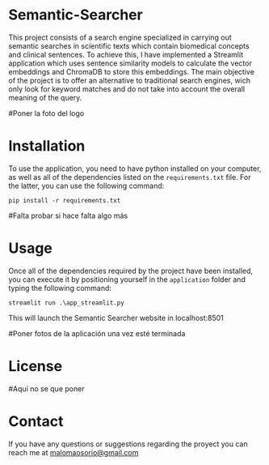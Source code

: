 
# Semantic-Searcher

This project consists of a search engine specialized in carrying out semantic searches in scientific texts which contain biomedical concepts and clinical sentences. To achieve this, I have implemented a Streamlit application which uses sentence similarity models to calculate the vector embeddings and ChromaDB to store this embeddings. The main objective of the project is to offer an alternative to traditional search engines, wich only look for keyword matches and do not take into account the overall meaning of the query.

#Poner la foto del logo

# Installation 

To use the application, you need to have python installed on your computer, as well as all of the dependencies listed on the `requirements.txt` file. For the latter, you can use the following command:

`pip install -r requirements.txt`

#Falta probar si hace falta algo más

# Usage

Once all of the dependencies required by the project have been installed, you can execute it by positioning yourself in the `application` folder and typing the following command:

`streamlit run .\app_streamlit.py`

This will launch the Semantic Searcher website in localhost:8501

#Poner fotos de la aplicación una vez esté terminada

# License

#Aquí no se que poner

# Contact

If you have any questions or suggestions regarding the proyect you can reach me at malomaosorio@gmail.com
